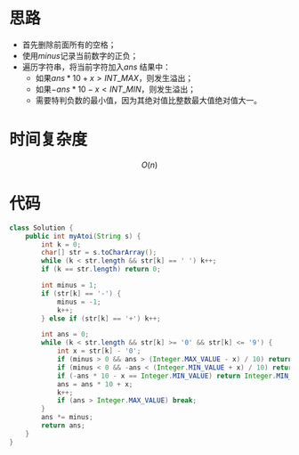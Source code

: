 # 思路

* 首先删除前面所有的空格；
* 使用$minus$记录当前数字的正负；
* 遍历字符串，将当前字符加入$ans$ 结果中：
  * 如果$ans*10+x>INT\_MAX$，则发生溢出；
  * 如果$-ans*10-x<INT\_MIN$，则发生溢出；
  * 需要特判负数的最小值，因为其绝对值比整数最大值绝对值大一。

# 时间复杂度

$$
O(n)
$$

# 代码

```java
class Solution {
    public int myAtoi(String s) {
        int k = 0;
        char[] str = s.toCharArray();
        while (k < str.length && str[k] == ' ') k++;
        if (k == str.length) return 0;

        int minus = 1;
        if (str[k] == '-') {
            minus = -1;
            k++;
        } else if (str[k] == '+') k++;

        int ans = 0;
        while (k < str.length && str[k] >= '0' && str[k] <= '9') {
            int x = str[k] - '0';
            if (minus > 0 && ans > (Integer.MAX_VALUE - x) / 10) return Integer.MAX_VALUE;
            if (minus < 0 && -ans < (Integer.MIN_VALUE + x) / 10) return Integer.MIN_VALUE;
            if (-ans * 10 - x == Integer.MIN_VALUE) return Integer.MIN_VALUE;
            ans = ans * 10 + x;
            k++;
            if (ans > Integer.MAX_VALUE) break;
        }
        ans *= minus;
        return ans;
    }
}
```

